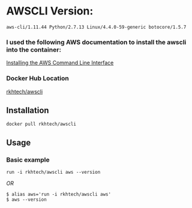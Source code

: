 # AWSCLI Version:
```
aws-cli/1.11.44 Python/2.7.13 Linux/4.4.0-59-generic botocore/1.5.7
```
### I used the following AWS documentation to install the awscli into the container:
[Installing the AWS Command Line Interface](http://docs.aws.amazon.com/cli/latest/userguide/installing.html)

### Docker Hub Location
[rkhtech/awscli](https://hub.docker.com/r/rkhtech/awscli/)

## Installation

```
docker pull rkhtech/awscli
```

## Usage

### Basic example
```
run -i rkhtech/awscli aws --version
```
*OR*
```
$ alias aws='run -i rkhtech/awscli aws'
$ aws --version
```


